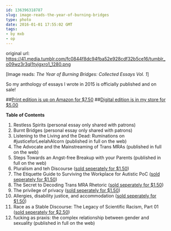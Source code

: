 ```yaml
---
id: 136396318787
slug: image-reads-the-year-of-burning-bridges
type: photo
date: 2016-01-01 17:55:02 GMT
tags:
- by mxb
- op
---
```

original url: https://41.media.tumblr.com/fc0844f8dc94fba52e928cdf32b5ce16/tumblr_o09wz3r3qI1tyjgxro1_1280.png

[Image reads: _The Year of Burning Bridges: Collected Essays Vol. 1_]

So my anthology of essays I wrote in 2015 is officially published and on sale!

##[Print edition is up on Amazon for $7.50][amazon]
##[Digital edition is in my store for $5.00][by]

**Table of Contents**

1. Restless Spirits (personal essay only shared with patrons)
2. Burnt Bridges (personal essay only shared with patrons)
3. Listening to the Living and the Dead: Ruminations on #justiceforLeelahAlcorn (published in full on the web)
4. The Advocate and the Mainstreaming of Trans MRAs (published in full on the web)
5. Steps Towards an Angst-free Breakup with your Parents (published in full on the web)
6. Pluralism and teh Discourse ([sold seperately for $1.50][pluralism])
7. The Etiquette Guide to Surviving the Workplace for Autistic PoC ([sold seperately for $1.50][autistic])
8. The Secret to Decoding Trans MRA Rhetoric ([sold seperately for $1.50][rhetoric])
9. The privilege of privacy ([sold seperately for $1.50][privacy])
10. Allergies, disability justice, and accommodation ([sold seperately for $1.50][allergy])
11. Race as a Stable Discourse: The Legacy of Scientific Racism, Part 01 ([sold seperately for $2.50][legacy])
12. fucking as praxis: the complex relationship between gender and sexuality (published in full on the web)

[amazon]: http://syx.pw/1MKB4Rz
[by]: http://syx.pw/1Jjb0lX
[pluralism]: http://syx.pw/1lAFm98
[autistic]: http://syx.pw/1JjcNao
[rhetoric]: http://syx.pw/1MKCknN
[privacy]: http://syx.pw/1JjcRqK
[allergy]: http://syx.pw/1MKClIl
[legacy]: http://syx.pw/1NBym6a